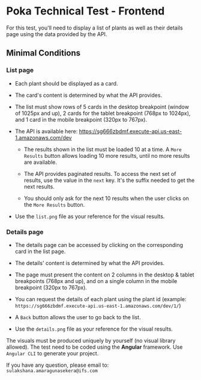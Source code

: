 # Poka Technical Test - Frontend

For this test, you'll need to display a list of plants as well as their details page using the data provided by the API.

## Minimal Conditions

### List page

- Each plant should be displayed as a card.

- The card's content is determined by what the API provides.

- The list must show rows of 5 cards in the desktop breakpoint (window of 1025px and up), 2 cards for the tablet breakpoint (768px to 1024px), and 1 card in the mobile breakpoint (320px to 767px).

- The API is available here: https://sg666zbdmf.execute-api.us-east-1.amazonaws.com/dev

  - The results shown in the list must be loaded 10 at a time. A `More Results` button allows loading 10 more results, until no more results are available.

  - The API provides paginated results. To access the next set of results, use the value in the `next` key. It's the suffix needed to get the next results.

  - You should only ask for the next 10 results when the user clicks on the `More Results` button.

- Use the `list.png` file as your reference for the visual results.

### Details page

- The details page can be accessed by clicking on the corresponding card in the list page.

- The details' content is determined by what the API provides.

- The page must present the content on 2 columns in the desktop & tablet breakpoints (768px and up), and on a single column in the mobile breakpoint (320px to 767px).

- You can request the details of each plant using the plant id (example: `https://sg666zbdmf.execute-api.us-east-1.amazonaws.com/dev/1/`)

- A `Back` button allows the user to go back to the list.

- Use the `details.png` file as your reference for the visual results.

The visuals must be produced uniquely by yourself (no visual library allowed). The test need to be coded using the **Angular** framework. Use `Angular CLI` to generate your project.

If you have any question, please email to: `sulakshana.amaragunasekera@ifs.com`
